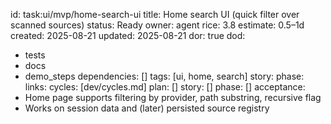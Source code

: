 id: task:ui/mvp/home-search-ui
title: Home search UI (quick filter over scanned sources)
status: Ready
owner: agent
rice: 3.8
estimate: 0.5–1d
created: 2025-08-21
updated: 2025-08-21
dor: true
dod:
  - tests
  - docs
  - demo_steps
dependencies: []
tags: [ui, home, search]
story: 
phase: 
links:
  cycles: [dev/cycles.md]
  plan: []
  story: []
  phase: []
acceptance:
  - Home page supports filtering by provider, path substring, recursive flag
  - Works on session data and (later) persisted source registry
